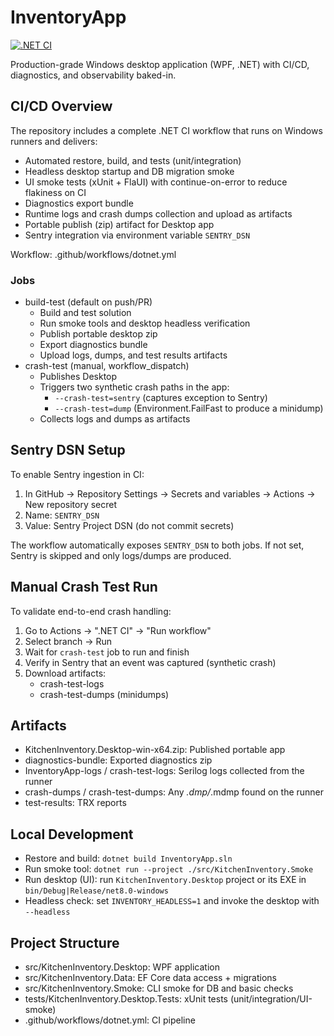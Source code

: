 # InventoryApp

[![.NET CI](https://github.com/MacMbizo/InventoryApp/actions/workflows/dotnet.yml/badge.svg)](https://github.com/MacMbizo/InventoryApp/actions/workflows/dotnet.yml)

Production-grade Windows desktop application (WPF, .NET) with CI/CD, diagnostics, and observability baked-in.

## CI/CD Overview

The repository includes a complete .NET CI workflow that runs on Windows runners and delivers:

- Automated restore, build, and tests (unit/integration)
- Headless desktop startup and DB migration smoke
- UI smoke tests (xUnit + FlaUI) with continue-on-error to reduce flakiness on CI
- Diagnostics export bundle
- Runtime logs and crash dumps collection and upload as artifacts
- Portable publish (zip) artifact for Desktop app
- Sentry integration via environment variable `SENTRY_DSN`

Workflow: .github/workflows/dotnet.yml

### Jobs
- build-test (default on push/PR)
  - Build and test solution
  - Run smoke tools and desktop headless verification
  - Publish portable desktop zip
  - Export diagnostics bundle
  - Upload logs, dumps, and test results artifacts
- crash-test (manual, workflow_dispatch)
  - Publishes Desktop
  - Triggers two synthetic crash paths in the app:
    - `--crash-test=sentry` (captures exception to Sentry)
    - `--crash-test=dump` (Environment.FailFast to produce a minidump)
  - Collects logs and dumps as artifacts

## Sentry DSN Setup
To enable Sentry ingestion in CI:
1. In GitHub → Repository Settings → Secrets and variables → Actions → New repository secret
2. Name: `SENTRY_DSN`
3. Value: Sentry Project DSN (do not commit secrets)

The workflow automatically exposes `SENTRY_DSN` to both jobs. If not set, Sentry is skipped and only logs/dumps are produced.

## Manual Crash Test Run
To validate end-to-end crash handling:
1. Go to Actions → ".NET CI" → "Run workflow"
2. Select branch → Run
3. Wait for `crash-test` job to run and finish
4. Verify in Sentry that an event was captured (synthetic crash)
5. Download artifacts:
   - crash-test-logs
   - crash-test-dumps (minidumps)

## Artifacts
- KitchenInventory.Desktop-win-x64.zip: Published portable app
- diagnostics-bundle: Exported diagnostics zip
- InventoryApp-logs / crash-test-logs: Serilog logs collected from the runner
- crash-dumps / crash-test-dumps: Any *.dmp/*.mdmp found on the runner
- test-results: TRX reports

## Local Development
- Restore and build: `dotnet build InventoryApp.sln`
- Run smoke tool: `dotnet run --project ./src/KitchenInventory.Smoke`
- Run desktop (UI): run `KitchenInventory.Desktop` project or its EXE in `bin/Debug|Release/net8.0-windows`
- Headless check: set `INVENTORY_HEADLESS=1` and invoke the desktop with `--headless`

## Project Structure
- src/KitchenInventory.Desktop: WPF application
- src/KitchenInventory.Data: EF Core data access + migrations
- src/KitchenInventory.Smoke: CLI smoke for DB and basic checks
- tests/KitchenInventory.Desktop.Tests: xUnit tests (unit/integration/UI-smoke)
- .github/workflows/dotnet.yml: CI pipeline